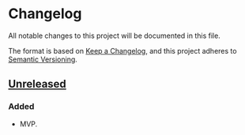 # Changelog

All notable changes to this project will be documented in this file.

The format is based on [Keep a Changelog](https://keepachangelog.com/en/1.0.0/),
and this project adheres to [Semantic Versioning](https://semver.org/spec/v2.0.0.html).

## [Unreleased]

### Added

- MVP.

<!-- ## [0.1.0] - 2022-01-?? -->

[unreleased]: https://github.com/paolobrasolin/jekyll-sheafy/compare/0.1.0...HEAD

<!-- [0.2.0]: https://github.com/paolobrasolin/jekyll-sheafy/compare/0.1.0...0.2.0 -->

[0.1.0]: https://github.com/paolobrasolin/jekyll-sheafy/releases/tag/0.1.0
